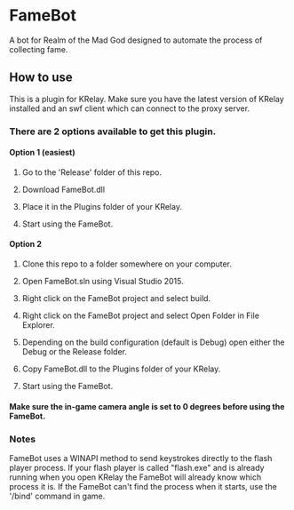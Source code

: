 # FameBot
A bot for Realm of the Mad God designed to automate the process of collecting fame.
## How to use
This is a plugin for KRelay. Make sure you have the latest version of KRelay installed and an swf client which can connect to the proxy server.

### There are 2 options available to get this plugin.
#### Option 1 (easiest)
1. Go to the 'Release' folder of this repo.

2. Download FameBot.dll

3. Place it in the Plugins folder of your KRelay.

4. Start using the FameBot.

#### Option 2
1. Clone this repo to a folder somewhere on your computer.

2. Open FameBot.sln using Visual Studio 2015.

3. Right click on the FameBot project and select build.

4. Right click on the FameBot project and select Open Folder in File Explorer.

5. Depending on the build configuration (default is Debug) open either the Debug or the Release folder.

6. Copy FameBot.dll to the Plugins folder of your KRelay.

7. Start using the FameBot.

#### Make sure the in-game camera angle is set to 0 degrees before using the FameBot.
### Notes
FameBot uses a WINAPI method to send keystrokes directly to the flash player process. If your flash player is called "flash.exe" and is already running when you open KRelay the FameBot will already know which process it is. If the FameBot can't find the process when it starts, use the '/bind' command in game.
